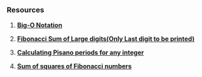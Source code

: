 ### Resources

1) [**Big-O Notation**](https://medium.com/@yuribett/confused-by-big-o-notation-a-newbies-guide-to-understand-it-once-and-for-all-23aff8b84d60)

2) [**Fibonacci Sum of Large digits(Only Last digit to be printed)**](https://stackoverflow.com/questions/38950579/fibonacci-sum-of-large-numbersonly-last-digit-to-be-printed)

3) [**Calculating Pisano periods for any integer**](https://mathoverflow.net/questions/144308/calculating-pisano-periods-for-any-integer)

4) [**Sum of squares of Fibonacci numbers**](https://www.geeksforgeeks.org/sum-of-squares-of-fibonacci-numbers/)